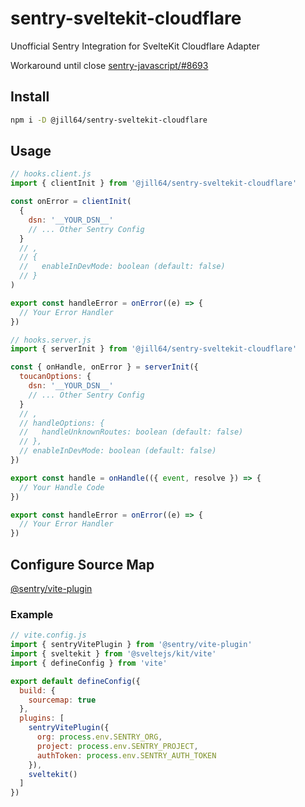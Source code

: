# sentry-sveltekit-cloudflare

Unofficial Sentry Integration for SvelteKit Cloudflare Adapter

Workaround until close [sentry-javascript/#8693](https://github.com/getsentry/sentry-javascript/issues/8693)

## Install

```sh
npm i -D @jill64/sentry-sveltekit-cloudflare
```

## Usage

```js
// hooks.client.js
import { clientInit } from '@jill64/sentry-sveltekit-cloudflare'

const onError = clientInit(
  {
    dsn: '__YOUR_DSN__'
    // ... Other Sentry Config
  }
  // ,
  // {
  //   enableInDevMode: boolean (default: false)
  // }
)

export const handleError = onError((e) => {
  // Your Error Handler
})
```

```js
// hooks.server.js
import { serverInit } from '@jill64/sentry-sveltekit-cloudflare'

const { onHandle, onError } = serverInit({
  toucanOptions: {
    dsn: '__YOUR_DSN__'
    // ... Other Sentry Config
  }
  // ,
  // handleOptions: {
  //   handleUnknownRoutes: boolean (default: false)
  // },
  // enableInDevMode: boolean (default: false)
})

export const handle = onHandle(({ event, resolve }) => {
  // Your Handle Code
})

export const handleError = onError((e) => {
  // Your Error Handler
})
```

## Configure Source Map

[@sentry/vite-plugin](https://npmjs.com/package/@sentry/vite-plugin)

### Example

```js
// vite.config.js
import { sentryVitePlugin } from '@sentry/vite-plugin'
import { sveltekit } from '@sveltejs/kit/vite'
import { defineConfig } from 'vite'

export default defineConfig({
  build: {
    sourcemap: true
  },
  plugins: [
    sentryVitePlugin({
      org: process.env.SENTRY_ORG,
      project: process.env.SENTRY_PROJECT,
      authToken: process.env.SENTRY_AUTH_TOKEN
    }),
    sveltekit()
  ]
})
```
